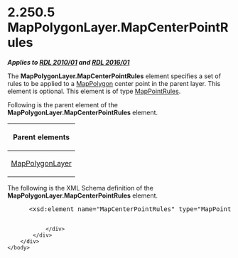 <html dir="LTR" xmlns:mshelp="http://msdn.microsoft.com/mshelp" xmlns:ddue="http://ddue.schemas.microsoft.com/authoring/2003/5" xmlns:xlink="http://www.w3.org/1999/xlink" xmlns:tool="http://www.microsoft.com/tooltip">
    <head>
        <meta http-equiv="Content-Type" content="text/html; CHARSET=utf-8"></meta>
        <meta name="save" content="history"></meta>
        <title>2.250.5 MapPolygonLayer.MapCenterPointRules</title>
        <xml>
            <mshelp:toctitle title="2.250.5 MapPolygonLayer.MapCenterPointRules"></mshelp:toctitle>
            <mshelp:rltitle title="[MS-RDL]: MapPolygonLayer.MapCenterPointRules"></mshelp:rltitle>
            <mshelp:keyword index="A" term="029529b0-a93e-4c23-a5b3-a567b40706ae"></mshelp:keyword>
            <mshelp:attr name="DCSext.ContentType" value="open specification"></mshelp:attr>
            <mshelp:attr name="AssetID" value="029529b0-a93e-4c23-a5b3-a567b40706ae"></mshelp:attr>
            <mshelp:attr name="TopicType" value="kbRef"></mshelp:attr>
            <mshelp:attr name="DCSext.Title" value="[MS-RDL]: MapPolygonLayer.MapCenterPointRules" />
        </xml>
    </head>
    <body>
        <div id="header">
            <h1 class="heading">2.250.5 MapPolygonLayer.MapCenterPointRules</h1>
        </div>
        <div id="mainSection">
            <div id="mainBody">
                <div id="allHistory" class="saveHistory"></div>
                <div id="sectionSection0" class="section" name="collapseableSection">
                    

<p><b><i>Applies to </i></b><a href="3428e690-a348-4ec7-8a6a-8efb42d2cdee.md"><b><i>RDL 2010/01</i></b></a><b><i>
and </i></b><a href="52ce3983-2bfc-4e72-9359-42aaf5fe4509.md"><b><i>RDL 2016/01</i></b></a></p>

<p>The <b>MapPolygonLayer.MapCenterPointRules</b> element
specifies a set of rules to be applied to a <a href="3ee27e43-26a2-4f27-9a31-d97e374d8633.md">MapPolygon</a> center point in
the parent layer. This element is optional. This element is of type <a href="d090d792-6d70-412c-b024-88c08de4d300.md">MapPointRules</a>. </p>

<p>Following is the parent element of the <b>MapPolygonLayer.MapCenterPointRules</b>
element.</p>

<table>
 <thead>
  <tr>
   <th>
   <p>Parent elements</p>
   </th>
  </tr>
 </thead>
 <tr>
  <td>
  <p><a href="f54fa273-d9b2-4e49-a896-6001bcda016b.md">MapPolygonLayer</a></p>
  </td>
 </tr>
</table>

<p>The following is the XML Schema definition of the <b>MapPolygonLayer.MapCenterPointRules</b>
element.           </p>

<dl>
<dd>
<div><pre> &lt;xsd:element name=&quot;MapCenterPointRules&quot; type=&quot;MapPointRulesType&quot; minOccurs=&quot;0&quot; /&gt;
  
</pre></div>
</dd></dl>


                </div>
            </div>
        </div>
    </body>
</html>